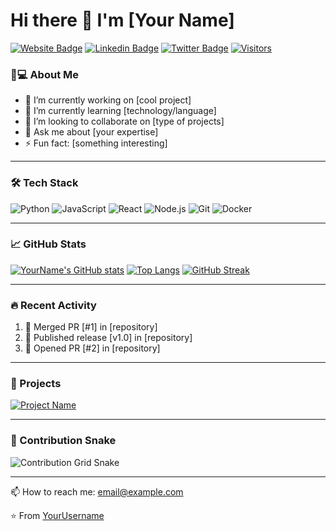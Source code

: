 # Hi there 👋 I'm [Your Name]

[![Website Badge](https://img.shields.io/badge/Portfolio-<COLOR>?style=flat&logo=google-chrome&logoColor=white)](https://your-portfolio.com)
[![Linkedin Badge](https://img.shields.io/badge/-LinkedIn-blue?style=flat&logo=Linkedin&logoColor=white)](https://www.linkedin.com/in/yourprofile/)
[![Twitter Badge](https://img.shields.io/badge/-Twitter-1ca0f1?style=flat&logo=twitter&logoColor=white)](https://twitter.com/yourhandle)
[![Visitors](https://komarev.com/ghpvc/?username=yourusername&label=Profile%20views&color=0e75b6&style=flat)](https://github.com/yourusername)

### 👨💻 About Me
- 🔭 I’m currently working on [cool project]
- 🌱 I’m currently learning [technology/language]
- 👯 I’m looking to collaborate on [type of projects]
- 💬 Ask me about [your expertise]
- ⚡ Fun fact: [something interesting]

---

### 🛠️ Tech Stack
![Python](https://img.shields.io/badge/-Python-05122A?style=flat&logo=python)
![JavaScript](https://img.shields.io/badge/-JavaScript-05122A?style=flat&logo=javascript)
![React](https://img.shields.io/badge/-React-05122A?style=flat&logo=react)
![Node.js](https://img.shields.io/badge/-Node.js-05122A?style=flat&logo=node.js)
![Git](https://img.shields.io/badge/-Git-05122A?style=flat&logo=git)
![Docker](https://img.shields.io/badge/-Docker-05122A?style=flat&logo=docker)

---

### 📈 GitHub Stats
[![YourName's GitHub stats](https://github-readme-stats.vercel.app/api?username=yourusername&show_icons=true&theme=radical)](https://github.com/yourusername)
[![Top Langs](https://github-readme-stats.vercel.app/api/top-langs/?username=yourusername&layout=compact&theme=radical)](https://github.com/yourusername)
[![GitHub Streak](https://streak-stats.demolab.com/?user=yourusername&theme=radical)](https://git.io/streak-stats)

---

### 🔥 Recent Activity
<!--START_SECTION:activity-->
1. 🎉 Merged PR [#1] in [repository]
2. 🚀 Published release [v1.0] in [repository]
3. 💪 Opened PR [#2] in [repository]
<!--END_SECTION:activity-->

---

### 🎨 Projects
[![Project Name](https://github-readme-stats.vercel.app/api/pin/?username=yourusername&repo=yourrepo&theme=radical)](https://github.com/yourusername/yourrepo)

---

### 🐍 Contribution Snake
![Contribution Grid Snake](https://raw.githubusercontent.com/yourusername/yourusername/output/github-contribution-grid-snake.svg)

---

📫 How to reach me: [email@example.com](mailto:email@example.com)

⭐️ From [YourUsername](https://github.com/yourusername)
